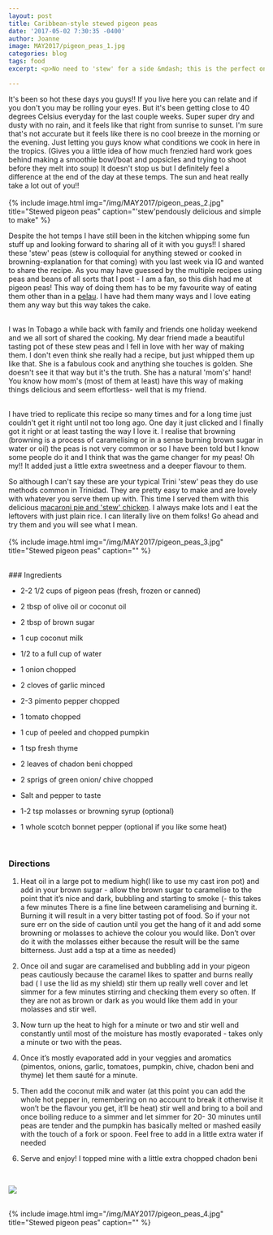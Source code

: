 ```yaml
---
layout: post
title: Caribbean-style stewed pigeon peas
date: '2017-05-02 7:30:35 -0400'
author: Joanne
image: MAY2017/pigeon_peas_1.jpg
categories: blog
tags: food
excerpt: <p>No need to 'stew' for a side &mdash; this is the perfect one</p>

---
```


It's been so hot these days you guys!! If you live here you can relate and if you don't you may be rolling your eyes.  But it's been getting close to 40 degrees Celsius everyday for the last couple weeks. Super super dry and dusty with no rain, and it feels like that right from sunrise to sunset. I'm sure that's not accurate but it feels like there is no cool breeze in the morning or the evening.  Just letting you guys know what conditions we cook in here in the tropics. (Gives you a little idea of how much frenzied hard work goes behind making a smoothie bowl/boat and popsicles and trying to shoot before they melt into soup) It doesn't stop us but I definitely feel a difference at the end of the day at these temps.  The sun and heat really take a lot out of you!!
<br>
<br>
{% include image.html
            img="/img/MAY2017/pigeon_peas_2.jpg"
            title="Stewed pigeon peas"
            caption="'stew'pendously delicious and simple to make" %}

Despite the hot temps I have still been in the kitchen whipping some fun stuff up and looking forward to sharing all of it with you guys!! I shared these 'stew' peas (stew is colloquial for anything stewed or cooked in browning-explanation for that coming) with you last week via IG and wanted to share the recipe.  As you may have guessed by the multiple recipes using peas and beans of all sorts that I post - I am a fan, so this dish had me at pigeon peas! This way of doing them has to be my favourite way of eating them other than in a [pelau](http://oliveandmango.com/pelau). I have had them many ways and I love eating them any way but this way takes the cake.
<br>
<br>

I was In Tobago a while back with family and friends one holiday  weekend and we all sort of shared the cooking. My dear friend made a beautiful tasting pot of these stew peas and I fell in love with her way of making them. I don't even think she really had a recipe, but just whipped them up like that. She is a fabulous cook and anything she touches is golden.  She doesn't see it that way but it's the truth. She has a natural 'mom's' hand! You know how mom's (most of them at least) have this way of making things delicious and seem effortless- well that is my friend.  
<br>

I have tried to replicate this recipe so many times and for a long time just couldn't get it right until not too long ago. One day it just clicked and I finally got it right or at least tasting the way I love it. I realise that browning (browning is a process of caramelising or in a sense burning brown sugar in water or oil) the peas is not very common or so I have been told but I know some people do it and I think that was the game changer for my peas!  Oh my!! It added just a little extra sweetness and a deeper flavour to them.
<br>

So although I can't say these are your typical Trini 'stew' peas they do use methods common in Trinidad. They are pretty easy to make and are lovely with whatever you serve them up with. This time I served them with this delicious [macaroni pie and 'stew' chicken](http://oliveandmango.com/macaroni-stew-chicken).  I always make lots and I eat the leftovers with just plain rice. I can literally live on them folks! Go ahead and try them and you will see what I mean.  
<br>
{% include image.html
            img="/img/MAY2017/pigeon_peas_3.jpg"
            title="Stewed pigeon peas"
            caption="" %}

<br>
### Ingredients

* 2-2 1/2 cups of pigeon peas (fresh, frozen or canned)

* 2 tbsp of olive oil or coconut oil

* 2 tbsp of brown sugar

* 1 cup coconut milk

* 1/2 to a full cup of water

* 1 onion chopped

* 2 cloves of garlic minced

* 2-3 pimento pepper chopped

* 1 tomato chopped

* 1 cup of peeled and chopped pumpkin

* 1 tsp fresh thyme

* 2 leaves of chadon beni chopped

* 2 sprigs of green onion/ chive chopped

* Salt and pepper to taste

* 1-2 tsp molasses or browning syrup (optional)

* 1 whole scotch bonnet pepper (optional if you like some heat)
<br>


### Directions

1. Heat oil in a large pot to medium high(I like to use my cast iron pot) and add in your brown sugar - allow the brown sugar to caramelise to the point that it’s nice and dark, bubbling and starting to smoke (- this takes a few minutes There is a fine line between caramelising and burning it. Burning it will result in a very bitter tasting pot of food. So if your not sure err on the side of caution until you get the hang of it and add some browning or molasses to achieve the colour you would like. Don’t over do it with the molasses either because the result will be the same bitterness. Just add a tsp at a time as needed) 

2. Once oil and sugar are caramelised and bubbling add in your pigeon peas cautiously because the caramel likes to spatter and burns really bad ( I use the lid as my shield) stir them up really well cover and let simmer for a few minutes stirring and checking them every so often.  If they are not as brown or dark as you would like them add in your molasses and stir well. 

3. Now turn up the heat to high for a minute or two and stir well and constantly until most of the moisture has mostly evaporated - takes only a minute or two with the peas. 

4. Once it’s mostly evaporated add in your veggies and aromatics (pimentos, onions, garlic, tomatoes, pumpkin, chive, chadon beni and thyme) let them sauté for a minute.  

5. Then add the coconut milk and water (at this point you can add the whole hot pepper in, remembering on no account to break it otherwise it won’t be the flavour you get, it’ll be heat) stir well and bring to a boil and once boiling reduce to a simmer and let simmer for 20- 30 minutes until peas are tender and the pumpkin has basically melted or mashed easily with the touch of a fork or spoon.  Feel free to add in a little extra water if needed

6. Serve and enjoy! I topped mine with a little extra chopped chadon beni


<br>
<p class="apple__news__logo"><a href="https://apple.news/TKVtoVhGUQSuiufA4bqI-gg"><img src="{{ basesite.url }}/img/apple_news.svg" /></a></p>


<br>
{% include image.html
            img="/img/MAY2017/pigeon_peas_4.jpg"
            title="Stewed pigeon peas"
            caption="" %}
